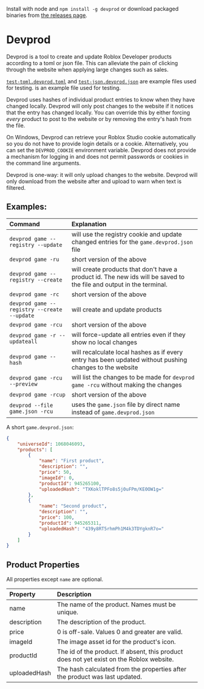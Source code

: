 Install with node and `npm install -g devprod` or download packaged binaries from [the releases page](https://github.com/Corecii/Devprod/releases).

# Devprod

Devprod is a tool to create and update Roblox Developer products according to a toml or json file. This can alleviate the pain of clicking through the website when applying large changes such as sales.

[`test-toml.devprod.toml`](./test-toml.devprod.toml) and [`test-json.devprod.json`](./test-json.devprod.json) are example files used for testing.
 is an example file used for testing.

Devprod uses hashes of individual product entries to know when they have changed locally. Devprod will only post changes to the website if it notices that the entry has changed locally. You can override this by either forcing *every* product to post to the website or by removing the entry's hash from the file.

On Windows, Devprod can retrieve your Roblox Studio cookie automatically so you do not have to provide login details or a cookie. Alternatively, you can set the `DEVPROD_COOKIE` environment variable. Devprod does not provide a mechanism for logging in and does not permit passwords or cookies in the command line arguments.

Devprod is one-way: it will only upload changes to the website. Devprod will only download from the website after and upload to warn when text is filtered.

## Examples:

| Command | Explanation |
| :------ | :---------- |
| `devprod game --registry --update` | will use the registry cookie and update changed entries for the `game.devprod.json` file |
| `devprod game -ru` | short version of the above |
| `devprod game --registry --create` | will create products that don't have a product id. The new ids will be saved to the file and output in the terminal. |
| `devprod game -rc` | short version of the above |
| `devprod game --registry --create --update` | will create and update products |
| `devprod game -rcu` | short version of the above |
| `devprod game -r --updateall` | will force-update all entries even if they show no local changes |
| `devprod game --hash` | will recalculate local hashes as if every entry has been updated without pushing changes to the website |
| `devprod game -rcu --preview` | will list the changes to be made for `devprod game -rcu` without making the changes |
| `devprod game -rcup` | short version of the above |
| `devprod --file game.json -rcu` | uses the `game.json` file by direct name instead of `game.devprod.json` |

A short `game.devprod.json`:

```json
{
    "universeId": 1068046093,
    "products": [
        {
            "name": "First product",
            "description": "",
            "price": 50,
            "imageId": 0,
            "productId": 945265100,
            "uploadedHash": "TXKoklTPFo8s5j0uFPm/KE0OW1g="
        },
        {
            "name": "Second product",
            "description": "",
            "price": 100,
            "productId": 945265311,
            "uploadedHash": "439y8RT5rhmPh1M4k3TDYgknR7o="
        }
    ]
}
```

## Product Properties

All properties except `name` are optional.

| Property | Description |
| :------- | :---------- |
| name | The name of the product. Names must be unique. |
| description | The description of the product. |
| price | 0 is off-sale. Values 0 and greater are valid. |
| imageId | The image asset id for the product's icon. |
| productId | The id of the product. If absent, this product does not yet exist on the Roblox website. |
| uploadedHash | The hash calculated from the properties after the product was last updated. |
